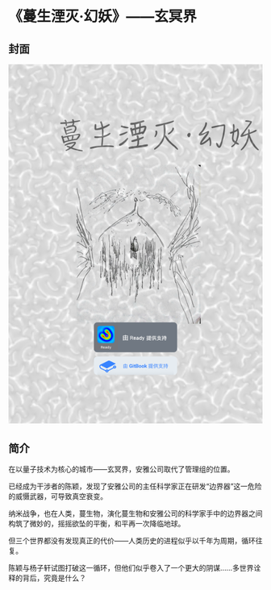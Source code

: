 # 《蔓生湮灭·幻妖》——玄冥界

## 封面

![](../.gitbook/assets/3%20%281%29.png)

## 简介

在以量子技术为核心的城市——玄冥界，安雅公司取代了管理组的位置。

已经成为干涉者的陈颖，发现了安雅公司的主任科学家正在研发“边界器”这一危险的威慑武器，可导致真空衰变。

纳米战争，也在人类，蔓生物，演化蔓生物和安雅公司的科学家手中的边界器之间构筑了微妙的，摇摇欲坠的平衡，和平再一次降临地球。

但三个世界都没有发现真正的代价——人类历史的进程似乎以千年为周期，循环往复。

陈颖与杨子轩试图打破这一循环，但他们似乎卷入了一个更大的阴谋……多世界诠释的背后，究竟是什么？

